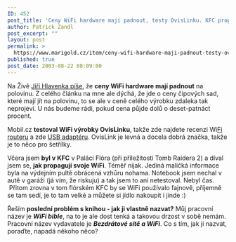 ```yaml
---
ID: 452
post_title: 'Ceny WiFi hardware mají padnout, testy OvisLinku. KFC propagace WiFi nic moc. Jak nazvat knihu o&nbsp;WiFi?'
author: Patrick Zandl
post_excerpt: ""
layout: post
permalink: >
  https://www.marigold.cz/item/ceny-wifi-hardware-maji-padnout-testy-ovislinku-kfc-propagace-wifi-nic-moc-jak-nazvat-knihu-o-wifi
published: true
post_date: 2003-08-22 08:09:00
---
```

<P>Na Živě <A href="http://www.zive.cz/h/Uzivatel/Ar.asp?ARI=112234&amp;CAI=2104" target=_blank>Jiří Hlavenka píše</A>, že <STRONG>ceny WiFi hardware mají padnout</STRONG> na polovinu. Z celého článku na mne ale dýchá, že jde o ceny čipových sad, které mají jít na polovinu, to se ale v ceně celého výrobku zdaleka tak neprojeví. U nás budeme rádi, pokud cena půjde dolů o deset-patnáct procent. </P>
<P>Mobil.cz <STRONG>testoval WiFi výrobky OvisLinku</STRONG>, takže zde najdete recenzi Wi<A href="http://mobil.idnes.cz/fixni_spojeni/katalog_bezdratovych_telefonu/ostatni-bezdratove/ovislinkrouter030822.html" target=_blank>Fi routeru</A> a zde <A href="http://mobil.idnes.cz/fixni_spojeni/katalog_bezdratovych_telefonu/ostatni-bezdratove/ovislinkusb030822.html" target=_blank>USB adaptéru</A>. OvisLink je levná a docela dobrá značka, takže je to něco pro šetřílky. </P>
<P>Včera jsem <STRONG>byl v KFC</STRONG> v Paláci Flóra (při příležitosti Tomb Raidera 2) a díval jsem se, <STRONG>jak propagují svoje WiFi</STRONG>. Téměř nijak. Jediná maličká informace byla na&#160;výdejním pultě obrácená vzhůru nohama. Notebook jsem nechal v autě v garáži (já vím, že riskuju) a tak jsem to ani netestoval. Nebyl čas. &#160;Přitom zrovna v tom flórském KFC by se WiFi používalo fajnově, příjemně se tam sedí, je to tam velké a můžete si jídlo nakoupit i jinde :)</P>
<P>Řeším <STRONG>poslední problém s knihou - jak ji vlastně nazvat?</STRONG> Můj pracovní název je <STRONG><EM>WiFi bible</EM></STRONG>, na to je ale dost tenká a takovou drzost v sobě nemám. Pracovní název vydavatele je <EM><STRONG>Bezdrátové sítě a WiFi</STRONG></EM>. Co s tím, jak ji nazvat, poraďte, napadá někoho něco?</P>